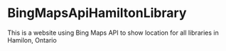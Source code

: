 # BingMapsApiHamiltonLibrary
This is a website using Bing Maps API to show location for all libraries in Hamilon, Ontario
